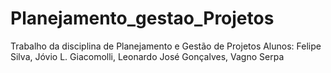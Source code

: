# Planejamento_gestao_Projetos
Trabalho da disciplina de Planejamento e Gestão de Projetos
Alunos: Felipe Silva, Jóvio L. Giacomolli, Leonardo José Gonçalves, Vagno Serpa
